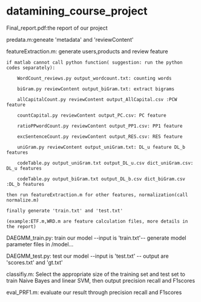 # datamining_course_project
Final_report.pdf:the report of our project

predata.m:geneate 'metadata' and 'reviewContent'

featureExtraction.m: generate users,products and  review feature

	if matlab cannot call python function( suggestion: run the python codes separately):
	
		WordCount_reviews.py output_wordcount.txt: counting words
		
		biGram.py reviewContent output_biGram.txt: extract bigrams 
		
		allCapitalCount.py reviewContent output_AllCapital.csv :PCW feature
		
		countCapital.py reviewContent output_PC.csv: PC feature
		
		ratioPPwordCount.py reviewContent output_PP1.csv: PP1 feature
		
		excSentenceCount.py reviewContent output_RES.csv: RES feature
		
		uniGram.py reviewContent output_uniGram.txt: DL_u feature DL_b features
		
		codeTable.py output_uniGram.txt output_DL_u.csv dict_uniGram.csv: DL_u features
		
		codeTable.py output_biGram.txt output_DL_b.csv dict_biGram.csv :DL_b features
		
	then run featureExtraction.m for other features, normalization(call normalize.m)
	
	finally generate 'train.txt' and 'test.txt'
	
	(example:ETF.m,WRD.m are feature calculation files, more details in the report)

DAEGMM_train.py: train our model --input is 'train.txt'-- generate model parameter files in /model...

DAEGMM_test.py: test our model --input is 'test.txt' -- output are 'scores.txt' and 'gt.txt'


classifiy.m: Select the appropriate size of the training set and test set to train Naive Bayes and linear SVM, then output precision recall and F1scores

eval_PRF1.m: evaluate our result through precision recall and F1scores
